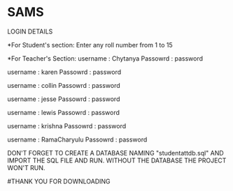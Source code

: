 # SAMS
LOGIN DETAILS 

*For Student's section:
Enter any roll number from 1 to 15

*For Teacher's Section:
username : Chytanya
Passowrd : password

username : karen
Passowrd : password

username : collin
Passowrd : password

username : jesse
Passowrd : password

username : lewis
Passowrd : password

username : krishna
Passowrd : password

username : RamaCharyulu
Passowrd : password



DON'T FORGET TO CREATE A DATABASE NAMING "studentattdb.sql" AND IMPORT THE SQL FILE AND RUN.
WITHOUT THE DATABASE THE PROJECT WON'T RUN.


#THANK YOU FOR DOWNLOADING
